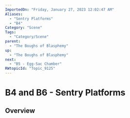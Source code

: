```yaml
---
ImportedOn: "Friday, January 27, 2023 12:02:47 AM"
Aliases:
  - "Sentry Platforms"
  - "B4"
Category: "Scene"
Tags:
  - "Category/Scene"
parent:
  - "The Boughs of Blasphemy"
up:
  - "The Boughs of Blasphemy"
next:
  - "B5 - Egg-Sac Chamber"
RWtopicId: "Topic_9125"
---
```

# B4 and B6 - Sentry Platforms
## Overview
